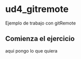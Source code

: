 # ud4_gitremote
Ejemplo de trabajo con gitRemote

## Comienza el ejercicio
aqui pongo lo que quiera
